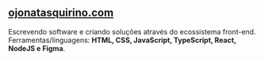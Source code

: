 ## <a href="https://ojonatasquirino.com" target="_blank">ojonatasquirino.com</a>

Escrevendo software e criando soluções através do ecossistema front-end. <br>
Ferramentas/linguagens: **HTML, CSS, JavaScript, TypeScript, React, NodeJS e Figma**.
